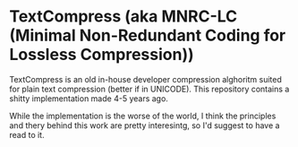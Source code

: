 TextCompress (aka MNRC-LC (Minimal Non-Redundant Coding for Lossless Compression))
============

TextCompress is an old in-house developer compression alghoritm suited for plain text compression (better if in UNICODE).
This repository contains a shitty implementation made 4-5 years ago.

While the implementation is the worse of the world, I think the principles and thery behind this work are pretty interesintg, so I'd suggest to have a read to it.

